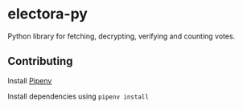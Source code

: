 # electora-py

Python library for fetching, decrypting, verifying and counting votes.

## Contributing

Install [Pipenv](https://pipenv.pypa.io/en/latest/)

Install dependencies using `pipenv install`
